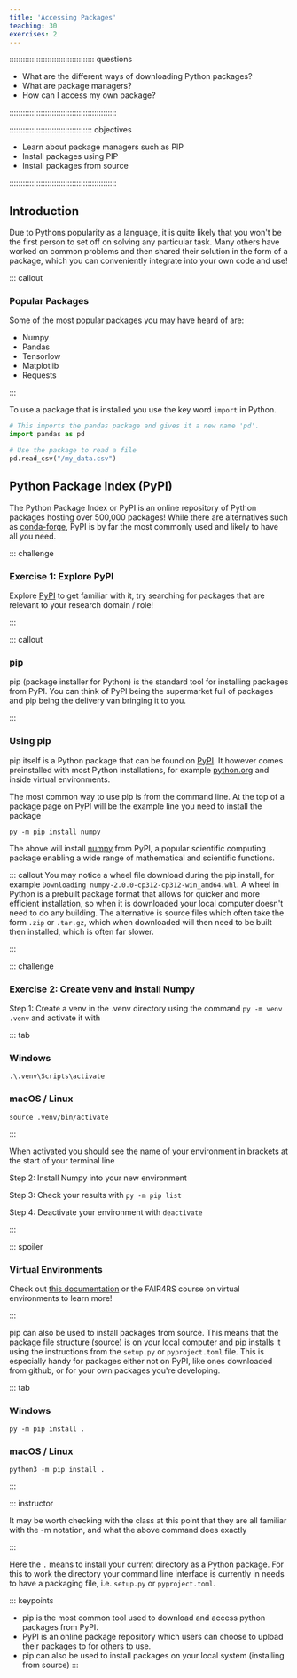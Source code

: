 ```yaml
---
title: 'Accessing Packages'
teaching: 30
exercises: 2
---
```


:::::::::::::::::::::::::::::::::::::: questions 

- What are the different ways of downloading Python packages?
- What are package managers?
- How can I access my own package?

::::::::::::::::::::::::::::::::::::::::::::::::

::::::::::::::::::::::::::::::::::::: objectives

- Learn about package managers such as PIP
- Install packages using PIP
- Install packages from source

::::::::::::::::::::::::::::::::::::::::::::::::


## Introduction

Due to Pythons popularity as a language, it is quite likely that you won't be the first person to set off on solving any particular task.
Many others have worked on common problems and then shared their solution in the form of a package, which you can conveniently integrate into your own code and use!

::: callout

### Popular Packages
Some of the most popular packages you may have heard of are:

- Numpy
- Pandas
- Tensorlow
- Matplotlib
- Requests

:::

To use a package that is installed you use the key word `import` in Python.

```python
# This imports the pandas package and gives it a new name 'pd'.
import pandas as pd 

# Use the package to read a file
pd.read_csv("/my_data.csv") 
```

## Python Package Index (PyPI)

The Python Package Index or PyPI is an online repository of Python packages hosting over 500,000 packages! While there are alternatives such as [conda-forge](https://conda-forge.org), PyPI is by far the most commonly used and likely to have all you need.

::: challenge

### Exercise 1: Explore PyPI

Explore [PyPI](https://pypi.org/project/pip/) to get familiar with it, try searching for packages that are relevant to your research domain / role!

:::

::: callout
### pip

pip (package installer for Python) is the standard tool for installing packages from PyPI. 
You can think of PyPI being the supermarket full of packages and pip being the delivery van bringing it to you.

:::


### Using pip

pip itself is a Python package that can be found on [PyPI](https://pypi.org/project/pip/). It however comes preinstalled with most Python installations, for example [python.org](https://python.org) and inside virtual environments.

The most common way to use pip is from the command line. At the top of a package page on PyPI will be the example line you need to install the package

```
py -m pip install numpy
```

The above will install [numpy](https://pypi.org/project/numpy/) from PyPI, a popular scientific computing package enabling a wide range of mathematical and scientific functions. 

::: callout
You may notice a wheel file download during the pip install, for example `Downloading numpy-2.0.0-cp312-cp312-win_amd64.whl`. A wheel in Python is a prebuilt package format that allows for quicker and more efficient installation, so when it is downloaded your local computer doesn't need to do any building. The alternative is source files which often take the form `.zip` or `.tar.gz`, which when downloaded will then need to be built then installed, which is often far slower.

:::

::: challenge
### Exercise 2: Create venv and install Numpy

Step 1: Create a venv in the .venv directory using the command `py -m venv .venv` and activate it with

::: tab

### Windows 

`.\.venv\Scripts\activate`



### macOS / Linux

`source .venv/bin/activate`


:::

When activated you should see the name of your environment in brackets at the start of your terminal line

Step 2: Install Numpy into your new environment

Step 3: Check your results with `py -m pip list`

Step 4: Deactivate your environment with `deactivate`

:::

::: spoiler

### Virtual Environments

Check out [this documentation](https://docs.python.org/3/l[PyPI](https://pypi.org/project/pip/)ibrary/venv.html) or the FAIR4RS course on virtual environments to learn more!

:::


pip can also be used to install packages from source. This means that the package file structure (source) is on your local computer and pip installs it using the instructions from the `setup.py` or `pyproject.toml` file. This is especially handy for packages either not on PyPI, like ones downloaded from github, or for your own packages you're developing.

::: tab

### Windows 

`py -m pip install .`



### macOS / Linux

`python3 -m pip install .`


:::

::: instructor

It may be worth checking with the class at this point that they are all familiar with the -m notation, and what the above command does exactly

:::

Here the `.` means to install your current directory as a Python package. For this to work the directory your command line interface is currently in needs to have a packaging file, i.e. `setup.py` or `pyproject.toml`. 



::: keypoints
- pip is the most common tool used to download and access python packages from PyPI.
- PyPI is an online package repository which users can choose to upload their packages to for others to use.
- pip can also be used to install packages on your local system (installing from source)
:::






